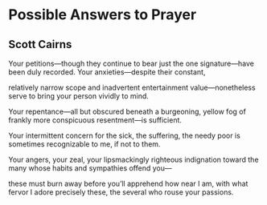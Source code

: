 # Possible Answers to Prayer
## Scott Cairns
Your petitions—though they continue to bear
just the one signature—have been duly recorded.
Your anxieties—despite their constant,

relatively narrow scope and inadvertent
entertainment value—nonetheless serve
to bring your person vividly to mind.

Your repentance—all but obscured beneath
a burgeoning, yellow fog of frankly more
conspicuous resentment—is sufficient.

Your intermittent concern for the sick,
the suffering, the needy poor is sometimes
recognizable to me, if not to them.

Your angers, your zeal, your lipsmackingly
righteous indignation toward the many
whose habits and sympathies offend you—

these must burn away before you’ll apprehend
how near I am, with what fervor I adore
precisely these, the several who rouse your passions.